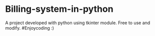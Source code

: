 # Billing-system-in-python
A project developed with python using tkinter module. 
Free to use and modify.
#Enjoycoding :)
